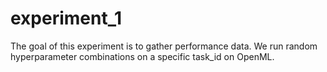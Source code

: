 # experiment_1

The goal of this experiment is to gather performance data. 
We run random hyperparameter combinations on a specific task_id on OpenML.
